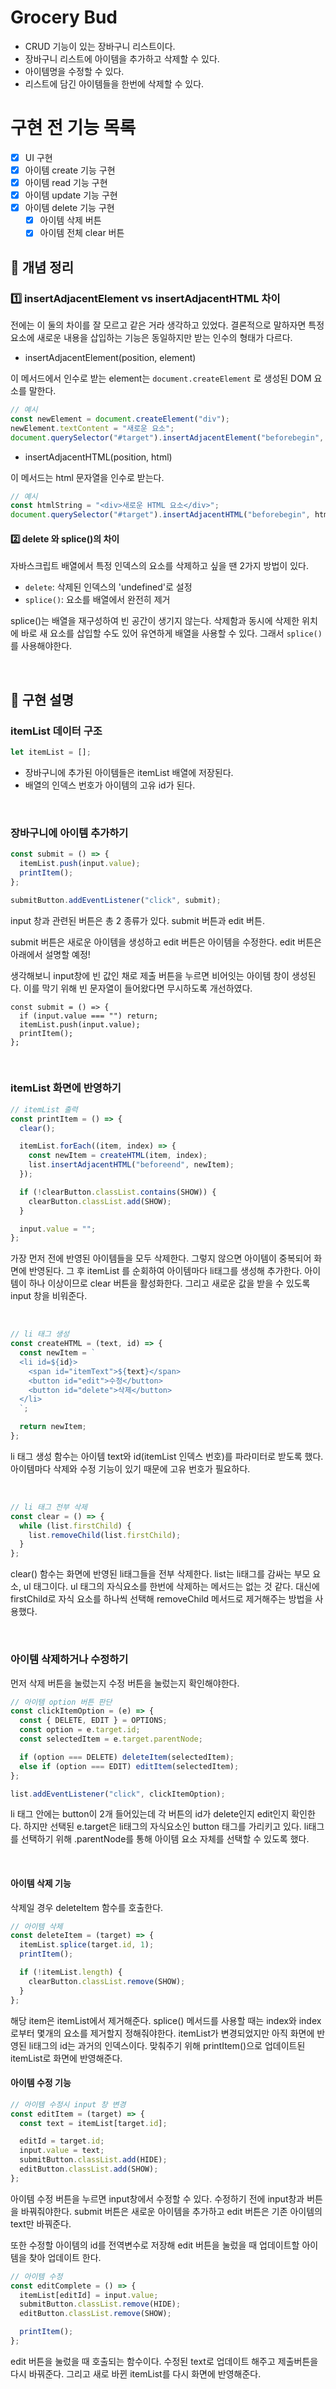 # Grocery Bud

- CRUD 기능이 있는 장바구니 리스트이다.
- 장바구니 리스트에 아이템을 추가하고 삭제할 수 있다.
- 아이템명을 수정할 수 있다.
- 리스트에 담긴 아이템들을 한번에 삭제할 수 있다.

# 구현 전 기능 목록

- [x] UI 구현
- [x] 아이템 create 기능 구현
- [x] 아이템 read 기능 구현
- [x] 아이템 update 기능 구현
- [x] 아이템 delete 기능 구현
  - [x] 아이템 삭제 버튼
  - [x] 아이템 전체 clear 버튼

## 🔎 개념 정리

### 1️⃣ insertAdjacentElement vs insertAdjacentHTML 차이

전에는 이 둘의 차이를 잘 모르고 같은 거라 생각하고 있었다. 결론적으로 말하자면 특정 요소에 새로운 내용을 삽입하는 기능은 동일하지만 받는 인수의 형태가 다르다.

- insertAdjacentElement(position, element)

이 메서드에서 인수로 받는 element는 `document.createElement` 로 생성된 DOM 요소를 말한다.

```jsx
// 예시
const newElement = document.createElement("div");
newElement.textContent = "새로운 요소";
document.querySelector("#target").insertAdjacentElement("beforebegin", newElement);
```

- insertAdjacentHTML(position, html)

이 메서드는 html 문자열을 인수로 받는다.

```jsx
// 예시
const htmlString = "<div>새로운 HTML 요소</div>";
document.querySelector("#target").insertAdjacentHTML("beforebegin", htmlString);
```

#### 2️⃣ delete 와 splice()의 차이

자바스크립트 배열에서 특정 인덱스의 요소를 삭제하고 싶을 땐 2가지 방법이 있다.

- `delete`: 삭제된 인덱스의 'undefined'로 설정
- `splice()`: 요소를 배열에서 완전히 제거

splice()는 배열을 재구성하여 빈 공간이 생기지 않는다. 삭제함과 동시에 삭제한 위치에 바로 새 요소를 삽입할 수도 있어 유연하게 배열을 사용할 수 있다.
그래서 `splice()`를 사용해야한다.

<br>

## 📝 구현 설명

### itemList 데이터 구조

```jsx
let itemList = [];
```

- 장바구니에 추가된 아이템들은 itemList 배열에 저장된다.
- 배열의 인덱스 번호가 아이템의 고유 id가 된다.

<br>

### 장바구니에 아이템 추가하기

```jsx
const submit = () => {
  itemList.push(input.value);
  printItem();
};

submitButton.addEventListener("click", submit);
```

input 창과 관련된 버튼은 총 2 종류가 있다. submit 버튼과 edit 버튼.

submit 버튼은 새로운 아이템을 생성하고 edit 버튼은 아이템을 수정한다. edit 버튼은 아래에서 설명할 예정!

생각해보니 input창에 빈 값인 채로 제출 버튼을 누르면 비어잇는 아이템 창이 생성된다. 이를 막기 위해 빈 문자열이 들어왔다면 무시하도록 개선하였다.

```
const submit = () => {
  if (input.value === "") return;
  itemList.push(input.value);
  printItem();
};
```

<br>

### itemList 화면에 반영하기

```jsx
// itemList 출력
const printItem = () => {
  clear();

  itemList.forEach((item, index) => {
    const newItem = createHTML(item, index);
    list.insertAdjacentHTML("beforeend", newItem);
  });

  if (!clearButton.classList.contains(SHOW)) {
    clearButton.classList.add(SHOW);
  }

  input.value = "";
};
```

가장 먼저 전에 반영된 아이템들을 모두 삭제한다. 그렇지 않으면 아이템이 중복되어 화면에 반영된다. 그 후 itemList 를 순회하여 아이템마다 li태그를 생성해 추가한다. 아이템이 하나 이상이므로 clear 버튼을 활성화한다. 그리고 새로운 값을 받을 수 있도록 input 창을 비워준다.

<br>

```jsx
// li 태그 생성
const createHTML = (text, id) => {
  const newItem = `
  <li id=${id}>
    <span id="itemText">${text}</span>
    <button id="edit">수정</button>
    <button id="delete">삭제</button>
  </li>
  `;

  return newItem;
};
```

li 태그 생성 함수는 아이템 text와 id(itemList 인덱스 번호)를 파라미터로 받도록 했다. 아이템마다 삭제와 수정 기능이 있기 때문에 고유 번호가 필요하다.

<br>

```jsx
// li 태그 전부 삭제
const clear = () => {
  while (list.firstChild) {
    list.removeChild(list.firstChild);
  }
};
```

clear() 함수는 화면에 반영된 li태그들을 전부 삭제한다. list는 li태그를 감싸는 부모 요소, ul 태그이다. ul 태그의 자식요소를 한번에 삭제하는 메서드는 없는 것 같다. 대신에 firstChild로 자식 요소를 하나씩 선택해 removeChild 메서드로 제거해주는 방법을 사용했다.

<br>

### 아이템 삭제하거나 수정하기

먼저 삭제 버튼을 눌렀는지 수정 버튼을 눌렀는지 확인해야한다.

```jsx
// 아이템 option 버튼 판단
const clickItemOption = (e) => {
  const { DELETE, EDIT } = OPTIONS;
  const option = e.target.id;
  const selectedItem = e.target.parentNode;

  if (option === DELETE) deleteItem(selectedItem);
  else if (option === EDIT) editItem(selectedItem);
};

list.addEventListener("click", clickItemOption);
```

li 태그 안에는 button이 2개 들어있는데 각 버튼의 id가 delete인지 edit인지 확인한다. 하지만 선택된 e.target은 li태그의 자식요소인 button 태그를 가리키고 있다. li태그를 선택하기 위해 .parentNode를 통해 아이템 요소 자체를 선택할 수 있도록 했다.

<br>

#### 아이템 삭제 기능

삭제일 경우 deleteItem 함수를 호출한다.

```jsx
// 아이템 삭제
const deleteItem = (target) => {
  itemList.splice(target.id, 1);
  printItem();

  if (!itemList.length) {
    clearButton.classList.remove(SHOW);
  }
};
```

해당 item은 itemList에서 제거해준다.
splice() 메서드를 사용할 때는 index와 index로부터 몇개의 요소를 제거할지 정해줘야한다.
itemList가 변경되었지만 아직 화면에 반영된 li태그의 id는 과거의 인덱스이다. 맞춰주기 위해 printItem()으로 업데이트된 itemList로 화면에 반영해준다.

#### 아이템 수정 기능

```jsx
// 아이템 수정시 input 창 변경
const editItem = (target) => {
  const text = itemList[target.id];

  editId = target.id;
  input.value = text;
  submitButton.classList.add(HIDE);
  editButton.classList.add(SHOW);
};
```

아이템 수정 버튼을 누르면 input창에서 수정할 수 있다. 수정하기 전에 input창과 버튼을 바꿔줘야한다. submit 버튼은 새로운 아이템을 추가하고 edit 버튼은 기존 아이템의 text만 바꿔준다.

또한 수정할 아이템의 id를 전역변수로 저장해 edit 버튼을 눌렀을 때 업데이트할 아이템을 찾아 업데이트 한다.

```jsx
// 아이템 수정
const editComplete = () => {
  itemList[editId] = input.value;
  submitButton.classList.remove(HIDE);
  editButton.classList.remove(SHOW);

  printItem();
};
```

edit 버튼을 눌렀을 때 호출되는 함수이다. 수정된 text로 업데이트 해주고 제출버튼을 다시 바꿔준다. 그리고 새로 바뀐 itemList를 다시 화면에 반영해준다.
